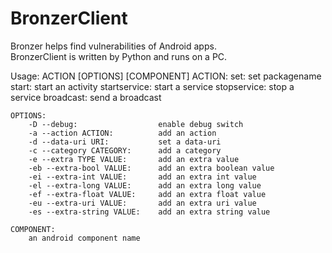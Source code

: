 # BronzerClient
Bronzer helps find vulnerabilities of Android apps. 
<br />
BronzerClient is written by Python and runs on a PC.

Usage: ACTION [OPTIONS] [COMPONENT]
    ACTION:
        set:             set packagename
        start:           start an activity
        startservice:    start a service
        stopservice:     stop a service
        broadcast:       send a broadcast

    OPTIONS:
        -D --debug:                  enable debug switch
        -a --action ACTION:          add an action
        -d --data-uri URI:           set a data-uri
        -c --category CATEGORY:      add a category
        -e --extra TYPE VALUE:       add an extra value
        -eb --extra-bool VALUE:      add an extra boolean value
        -ei --extra-int VALUE:       add an extra int value
        -el --extra-long VALUE:      add an extra long value
        -ef --extra-float VALUE:     add an extra float value
        -eu --extra-uri VALUE:       add an extra uri value
        -es --extra-string VALUE:    add an extra string value

    COMPONENT:
        an android component name
